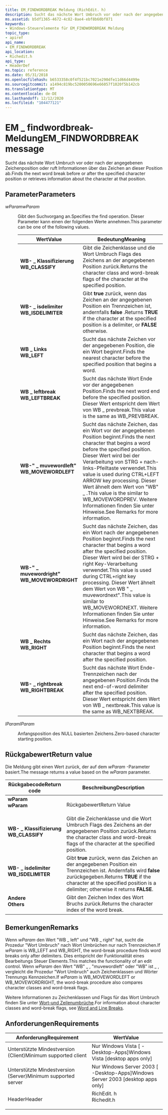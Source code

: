 ```yaml
---
title: EM_FINDWORDBREAK Meldung (RichEdit. h)
description: Sucht das nächste Wort Umbruch vor oder nach der angegebenen Zeichenposition oder ruft Informationen über das Zeichen an dieser Position ab.
ms.assetid: b5df1365-4672-4c82-8ae4-ebf8b60bf871
keywords:
- Windows-Steuerelemente für EM_FINDWORDBREAK Meldung
topic_type:
- apiref
api_name:
- EM_FINDWORDBREAK
api_location:
- Richedit.h
api_type:
- HeaderDef
ms.topic: reference
ms.date: 05/31/2018
ms.openlocfilehash: b6533358c0f4f521bc7021e290dfe11d66d4499e
ms.sourcegitcommit: a1494c819bc5200050696e66057f1020f5b142cb
ms.translationtype: MT
ms.contentlocale: de-DE
ms.lasthandoff: 12/12/2020
ms.locfileid: "104477121"
---
```

# <a name="em_findwordbreak-message"></a><span data-ttu-id="d2b1e-104">EM \_ findwordbreak-Meldung</span><span class="sxs-lookup"><span data-stu-id="d2b1e-104">EM\_FINDWORDBREAK message</span></span>

<span data-ttu-id="d2b1e-105">Sucht das nächste Wort Umbruch vor oder nach der angegebenen Zeichenposition oder ruft Informationen über das Zeichen an dieser Position ab.</span><span class="sxs-lookup"><span data-stu-id="d2b1e-105">Finds the next word break before or after the specified character position or retrieves information about the character at that position.</span></span>

## <a name="parameters"></a><span data-ttu-id="d2b1e-106">Parameter</span><span class="sxs-lookup"><span data-stu-id="d2b1e-106">Parameters</span></span>

<dl> <dt>

<span data-ttu-id="d2b1e-107">*wParam*</span><span class="sxs-lookup"><span data-stu-id="d2b1e-107">*wParam*</span></span> 
</dt> <dd>

<span data-ttu-id="d2b1e-108">Gibt den Suchvorgang an.</span><span class="sxs-lookup"><span data-stu-id="d2b1e-108">Specifies the find operation.</span></span> <span data-ttu-id="d2b1e-109">Dieser Parameter kann einen der folgenden Werte annehmen.</span><span class="sxs-lookup"><span data-stu-id="d2b1e-109">This parameter can be one of the following values.</span></span>



| <span data-ttu-id="d2b1e-110">Wert</span><span class="sxs-lookup"><span data-stu-id="d2b1e-110">Value</span></span>                                                                                                                                                                  | <span data-ttu-id="d2b1e-111">Bedeutung</span><span class="sxs-lookup"><span data-stu-id="d2b1e-111">Meaning</span></span>                                                                                                                                                                                                                          |
|------------------------------------------------------------------------------------------------------------------------------------------------------------------------|----------------------------------------------------------------------------------------------------------------------------------------------------------------------------------------------------------------------------------|
| <span id="WB_CLASSIFY"></span><span id="wb_classify"></span><dl> <span data-ttu-id="d2b1e-112"><dt>**WB- \_ Klassifizierung**</dt></span><span class="sxs-lookup"><span data-stu-id="d2b1e-112"><dt>**WB\_CLASSIFY**</dt></span></span> </dl>                | <span data-ttu-id="d2b1e-113">Gibt die Zeichenklasse und die Wort Umbruch Flags des Zeichens an der angegebenen Position zurück.</span><span class="sxs-lookup"><span data-stu-id="d2b1e-113">Returns the character class and word-break flags of the character at the specified position.</span></span><br/>                                                                                                                          |
| <span id="WB_ISDELIMITER"></span><span id="wb_isdelimiter"></span><dl> <span data-ttu-id="d2b1e-114"><dt>**WB- \_ isdelimiter**</dt></span><span class="sxs-lookup"><span data-stu-id="d2b1e-114"><dt>**WB\_ISDELIMITER**</dt></span></span> </dl>       | <span data-ttu-id="d2b1e-115">Gibt **true** zurück, wenn das Zeichen an der angegebenen Position ein Trennzeichen ist, andernfalls **false** .</span><span class="sxs-lookup"><span data-stu-id="d2b1e-115">Returns **TRUE** if the character at the specified position is a delimiter, or **FALSE** otherwise.</span></span><br/>                                                                                                                   |
| <span id="WB_LEFT"></span><span id="wb_left"></span><dl> <span data-ttu-id="d2b1e-116"><dt>**WB \_ Links**</dt></span><span class="sxs-lookup"><span data-stu-id="d2b1e-116"><dt>**WB\_LEFT**</dt></span></span> </dl>                            | <span data-ttu-id="d2b1e-117">Sucht das nächste Zeichen vor der angegebenen Position, die ein Wort beginnt.</span><span class="sxs-lookup"><span data-stu-id="d2b1e-117">Finds the nearest character before the specified position that begins a word.</span></span><br/>                                                                                                                                         |
| <span id="WB_LEFTBREAK"></span><span id="wb_leftbreak"></span><dl> <span data-ttu-id="d2b1e-118"><dt>**WB \_ leftbreak**</dt></span><span class="sxs-lookup"><span data-stu-id="d2b1e-118"><dt>**WB\_LEFTBREAK**</dt></span></span> </dl>             | <span data-ttu-id="d2b1e-119">Sucht das nächste Wort Ende vor der angegebenen Position.</span><span class="sxs-lookup"><span data-stu-id="d2b1e-119">Finds the next word end before the specified position.</span></span> <span data-ttu-id="d2b1e-120">Dieser Wert entspricht dem Wert von WB \_ prevbreak.</span><span class="sxs-lookup"><span data-stu-id="d2b1e-120">This value is the same as WB\_PREVBREAK.</span></span><br/>                                                                                                                       |
| <span id="WB_MOVEWORDLEFT"></span><span id="wb_movewordleft"></span><dl> <span data-ttu-id="d2b1e-121"><dt>**WB-" \_ muvewordleft"**</dt></span><span class="sxs-lookup"><span data-stu-id="d2b1e-121"><dt>**WB\_MOVEWORDLEFT**</dt></span></span> </dl>    | <span data-ttu-id="d2b1e-122">Sucht das nächste Zeichen, das ein Wort vor der angegebenen Position beginnt.</span><span class="sxs-lookup"><span data-stu-id="d2b1e-122">Finds the next character that begins a word before the specified position.</span></span> <span data-ttu-id="d2b1e-123">Dieser Wert wird bei der Verarbeitung von STRG + nach-links-Pfeiltaste verwendet.</span><span class="sxs-lookup"><span data-stu-id="d2b1e-123">This value is used during CTRL+LEFT ARROW key processing.</span></span> <span data-ttu-id="d2b1e-124">Dieser Wert ähnelt dem Wert von "WB" \_ .</span><span class="sxs-lookup"><span data-stu-id="d2b1e-124">This value is the similar to WB\_MOVEWORDPREV.</span></span> <span data-ttu-id="d2b1e-125">Weitere Informationen finden Sie unter Hinweise.</span><span class="sxs-lookup"><span data-stu-id="d2b1e-125">See Remarks for more information.</span></span><br/> |
| <span id="WB_MOVEWORDRIGHT"></span><span id="wb_movewordright"></span><dl> <span data-ttu-id="d2b1e-126"><dt>**WB-" \_ muvewordright"**</dt></span><span class="sxs-lookup"><span data-stu-id="d2b1e-126"><dt>**WB\_MOVEWORDRIGHT**</dt></span></span> </dl> | <span data-ttu-id="d2b1e-127">Sucht das nächste Zeichen, das ein Wort nach der angegebenen Position beginnt.</span><span class="sxs-lookup"><span data-stu-id="d2b1e-127">Finds the next character that begins a word after the specified position.</span></span> <span data-ttu-id="d2b1e-128">Dieser Wert wird bei der STRG + right Key-Verarbeitung verwendet.</span><span class="sxs-lookup"><span data-stu-id="d2b1e-128">This value is used during CTRL+right key processing.</span></span> <span data-ttu-id="d2b1e-129">Dieser Wert ähnelt dem Wert von WB " \_ muvewordnext".</span><span class="sxs-lookup"><span data-stu-id="d2b1e-129">This value is similar to WB\_MOVEWORDNEXT.</span></span> <span data-ttu-id="d2b1e-130">Weitere Informationen finden Sie unter Hinweise.</span><span class="sxs-lookup"><span data-stu-id="d2b1e-130">See Remarks for more information.</span></span><br/>           |
| <span id="WB_RIGHT"></span><span id="wb_right"></span><dl> <span data-ttu-id="d2b1e-131"><dt>**WB \_ Rechts**</dt></span><span class="sxs-lookup"><span data-stu-id="d2b1e-131"><dt>**WB\_RIGHT**</dt></span></span> </dl>                         | <span data-ttu-id="d2b1e-132">Sucht das nächste Zeichen, das ein Wort nach der angegebenen Position beginnt.</span><span class="sxs-lookup"><span data-stu-id="d2b1e-132">Finds the next character that begins a word after the specified position.</span></span><br/>                                                                                                                                             |
| <span id="WB_RIGHTBREAK"></span><span id="wb_rightbreak"></span><dl> <span data-ttu-id="d2b1e-133"><dt>**WB- \_ rightbreak**</dt></span><span class="sxs-lookup"><span data-stu-id="d2b1e-133"><dt>**WB\_RIGHTBREAK**</dt></span></span> </dl>          | <span data-ttu-id="d2b1e-134">Sucht das nächste Wort Ende-Trennzeichen nach der angegebenen Position.</span><span class="sxs-lookup"><span data-stu-id="d2b1e-134">Finds the next end-of-word delimiter after the specified position.</span></span> <span data-ttu-id="d2b1e-135">Dieser Wert entspricht dem Wert von WB \_ nextbreak.</span><span class="sxs-lookup"><span data-stu-id="d2b1e-135">This value is the same as WB\_NEXTBREAK.</span></span><br/>                                                                                                           |



 

</dd> <dt>

<span data-ttu-id="d2b1e-136">*lParam*</span><span class="sxs-lookup"><span data-stu-id="d2b1e-136">*lParam*</span></span> 
</dt> <dd>

<span data-ttu-id="d2b1e-137">Anfangsposition des NULL basierten Zeichens.</span><span class="sxs-lookup"><span data-stu-id="d2b1e-137">Zero-based character starting position.</span></span>

</dd> </dl>

## <a name="return-value"></a><span data-ttu-id="d2b1e-138">Rückgabewert</span><span class="sxs-lookup"><span data-stu-id="d2b1e-138">Return value</span></span>

<span data-ttu-id="d2b1e-139">Die Meldung gibt einen Wert zurück, der auf dem *wParam* -Parameter basiert.</span><span class="sxs-lookup"><span data-stu-id="d2b1e-139">The message returns a value based on the *wParam* parameter.</span></span>



| <span data-ttu-id="d2b1e-140">Rückgabecode</span><span class="sxs-lookup"><span data-stu-id="d2b1e-140">Return code</span></span>                                                                                    | <span data-ttu-id="d2b1e-141">Beschreibung</span><span class="sxs-lookup"><span data-stu-id="d2b1e-141">Description</span></span>                                                                                                            |
|------------------------------------------------------------------------------------------------|------------------------------------------------------------------------------------------------------------------------|
| <dl> <span data-ttu-id="d2b1e-142"><dt>**wParam**</dt></span><span class="sxs-lookup"><span data-stu-id="d2b1e-142"><dt>**wParam**</dt></span></span> </dl>          | <span data-ttu-id="d2b1e-143">Rückgabewert</span><span class="sxs-lookup"><span data-stu-id="d2b1e-143">Return Value</span></span><br/>                                                                                                |
| <dl> <span data-ttu-id="d2b1e-144"><dt>**WB- \_ Klassifizierung**</dt></span><span class="sxs-lookup"><span data-stu-id="d2b1e-144"><dt>**WB\_CLASSIFY**</dt></span></span> </dl>    | <span data-ttu-id="d2b1e-145">Gibt die Zeichenklasse und die Wort Umbruch Flags des Zeichens an der angegebenen Position zurück.</span><span class="sxs-lookup"><span data-stu-id="d2b1e-145">Returns the character class and word-break flags of the character at the specified position.</span></span><br/>                |
| <dl> <span data-ttu-id="d2b1e-146"><dt>**WB- \_ isdelimiter**</dt></span><span class="sxs-lookup"><span data-stu-id="d2b1e-146"><dt>**WB\_ISDELIMITER**</dt></span></span> </dl> | <span data-ttu-id="d2b1e-147">Gibt **true** zurück, wenn das Zeichen an der angegebenen Position ein Trennzeichen ist. Andernfalls wird **false** zurückgegeben.</span><span class="sxs-lookup"><span data-stu-id="d2b1e-147">Returns **TRUE** if the character at the specified position is a delimiter; otherwise it returns **FALSE**.</span></span><br/> |
| <dl> <span data-ttu-id="d2b1e-148"><dt>**Andere**</dt></span><span class="sxs-lookup"><span data-stu-id="d2b1e-148"><dt>**Others**</dt></span></span> </dl>          | <span data-ttu-id="d2b1e-149">Gibt den Zeichen Index des Wort Bruchs zurück.</span><span class="sxs-lookup"><span data-stu-id="d2b1e-149">Returns the character index of the word break.</span></span><br/>                                                              |



 

## <a name="remarks"></a><span data-ttu-id="d2b1e-150">Bemerkungen</span><span class="sxs-lookup"><span data-stu-id="d2b1e-150">Remarks</span></span>

<span data-ttu-id="d2b1e-151">Wenn *wParam* den Wert "WB \_ left" und "WB \_ right" hat, sucht die Prozedur "Wort Umbruch" nach Wort Umbrüchen nur nach Trennzeichen.</span><span class="sxs-lookup"><span data-stu-id="d2b1e-151">If *wParam* is WB\_LEFT and WB\_RIGHT, the word-break procedure finds word breaks only after delimiters.</span></span> <span data-ttu-id="d2b1e-152">Dies entspricht der Funktionalität eines Bearbeitungs Steuer Elements.</span><span class="sxs-lookup"><span data-stu-id="d2b1e-152">This matches the functionality of an edit control.</span></span> <span data-ttu-id="d2b1e-153">Wenn *wParam* den Wert "WB" \_ , "muvewordleft" oder "WB" ist \_ , vergleicht die Prozedur "Wort Umbruch" auch Zeichenklassen und Wörter Trennungs Kennzeichen.</span><span class="sxs-lookup"><span data-stu-id="d2b1e-153">If *wParam* is WB\_MOVEWORDLEFT or WB\_MOVEWORDRIGHT, the word-break procedure also compares character classes and word-break flags.</span></span>

<span data-ttu-id="d2b1e-154">Weitere Informationen zu Zeichenklassen und Flags für das Wort Umbruch finden Sie unter [Wort-und Zeilenumbrüche](using-rich-edit-controls.md).</span><span class="sxs-lookup"><span data-stu-id="d2b1e-154">For information about character classes and word-break flags, see [Word and Line Breaks](using-rich-edit-controls.md).</span></span>

## <a name="requirements"></a><span data-ttu-id="d2b1e-155">Anforderungen</span><span class="sxs-lookup"><span data-stu-id="d2b1e-155">Requirements</span></span>



| <span data-ttu-id="d2b1e-156">Anforderung</span><span class="sxs-lookup"><span data-stu-id="d2b1e-156">Requirement</span></span> | <span data-ttu-id="d2b1e-157">Wert</span><span class="sxs-lookup"><span data-stu-id="d2b1e-157">Value</span></span> |
|-------------------------------------|---------------------------------------------------------------------------------------|
| <span data-ttu-id="d2b1e-158">Unterstützte Mindestversion (Client)</span><span class="sxs-lookup"><span data-stu-id="d2b1e-158">Minimum supported client</span></span><br/> | <span data-ttu-id="d2b1e-159">Nur Windows Vista \[ -Desktop-Apps\]</span><span class="sxs-lookup"><span data-stu-id="d2b1e-159">Windows Vista \[desktop apps only\]</span></span><br/>                                        |
| <span data-ttu-id="d2b1e-160">Unterstützte Mindestversion (Server)</span><span class="sxs-lookup"><span data-stu-id="d2b1e-160">Minimum supported server</span></span><br/> | <span data-ttu-id="d2b1e-161">Nur Windows Server 2003 \[ -Desktop-Apps\]</span><span class="sxs-lookup"><span data-stu-id="d2b1e-161">Windows Server 2003 \[desktop apps only\]</span></span><br/>                                  |
| <span data-ttu-id="d2b1e-162">Header</span><span class="sxs-lookup"><span data-stu-id="d2b1e-162">Header</span></span><br/>                   | <dl> <span data-ttu-id="d2b1e-163"><dt>RichEdit. h</dt></span><span class="sxs-lookup"><span data-stu-id="d2b1e-163"><dt>Richedit.h</dt></span></span> </dl> |



 

 





